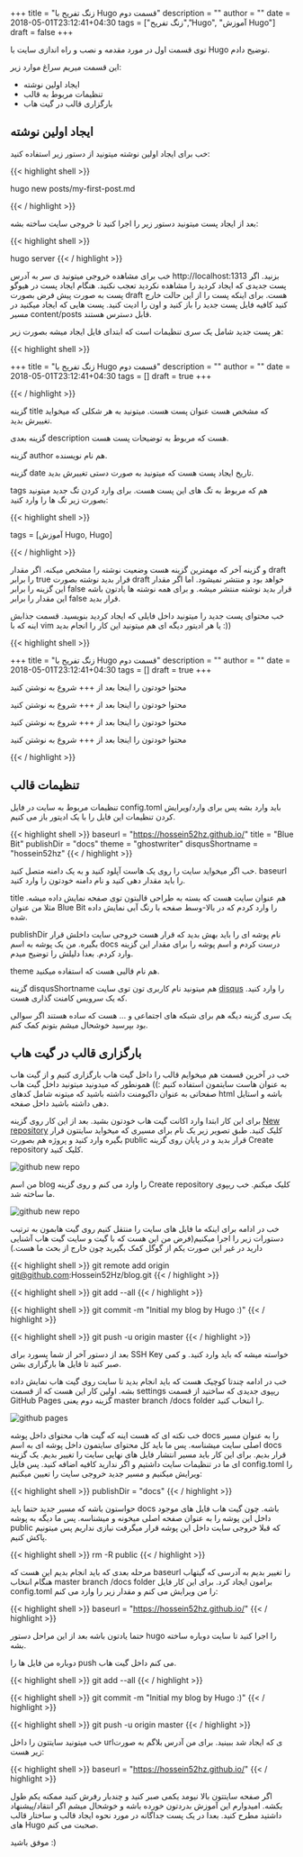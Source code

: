 +++
title = "زنگ تفریح با Hugo قسمت دوم"
description = ""
author = ""
date = 2018-05-01T23:12:41+04:30
tags = ["زنگ تفریح","Hugo", "آموزش Hugo"]
draft = false
+++

توی قسمت اول در مورد مقدمه و نصب و راه اندازی سایت با Hugo توضیح دادم.

این قسمت میریم سراغ موارد زیر:

* ایجاد اولین نوشته
* تنظیمات مربوط به قالب
* بارگزاری قالب در گیت هاب

## ایجاد اولین نوشته

خب برای ایجاد اولین نوشته میتونید از دستور زیر استفاده کنید:

{{< highlight shell >}}

hugo new posts/my-first-post.md

{{< / highlight >}}

بعد از ایجاد پست میتونید دستور زیر را اجرا کنید تا خروجی سایت ساخته بشه:

{{< highlight shell >}}

hugo server
{{< / highlight >}}

خب برای مشاهده خروجی میتونید ی سر به آدرس http://localhost:1313 بزنید. اگر پست جدیدی که ایجاد کردید را مشاهده نکردید تعجب نکنید. هنگام ایجاد پست در هیوگو پست به صورت پیش فرض بصورت draft هست. برای اینکه پست را از این حالت خارج کنید کافیه فایل پست جدید را باز کنید و اون را ادیت کنید. پست هایی که ایجاد میکنید در مسیر content/posts  قابل دسترس هستند.

هر پست جدید شامل یک سری تنظیمات است که ابتدای فایل ایجاد میشه بصورت زیر:

{{< highlight shell >}}

+++
title = "زنگ تفریح با Hugo قسمت دوم"
description = ""
author = ""
date = 2018-05-01T23:12:41+04:30
tags = []
draft = true
+++

{{< / highlight >}}

گزینه title که مشخص هست عنوان پست هست. میتونید به هر شکلی که میخواید تغییرش بدید.

گزینه بعدی description هست که مربوط به توضیحات پست هست. 

گزینه author هم نام نویسنده.

گزینه date تاریخ ایجاد پست هست که میتونید به صورت دستی تغییرش بدید.

tags هم که مربوط به تگ های این پست هست. برای وارد کردن تگ جدید میتونید بصورت زیر تگ ها را وارد کنید:

{{< highlight shell >}}

tags = [آموزش Hugo, Hugo]

{{< / highlight >}}

و گزینه آخر که مهمترین گزینه هست وضعیت نوشته را مشخص میکنه. اگر مقدار draft را برابر true قرار بدید نوشته بصورت draft خواهد بود و منتشر نمیشود.
اما اگر مقدار این گزینه را برابر false قرار بدید نوشته منتشر میشه. و برای همه نوشته ها یادتون باشه این مقدار را برابر false قرار بدید.

خب محتوای پست جدید را میتونید داخل فایلی که ایجاد کردید بنویسید. قسمت جذابش اینه که با vim یا هر ادیتور دیگه ای هم میتونید این کار را انجام بدید :)) 

{{< highlight shell >}}

+++
title = "زنگ تفریح با Hugo قسمت دوم"
description = ""
author = ""
date = 2018-05-01T23:12:41+04:30
tags = []
draft = true
+++

محتوا خودتون را اینجا بعد از +++ شروع به نوشتن کنید

محتوا خودتون را اینجا بعد از +++ شروع به نوشتن کنید

محتوا خودتون را اینجا بعد از +++ شروع به نوشتن کنید

محتوا خودتون را اینجا بعد از +++ شروع به نوشتن کنید

{{< / highlight >}}

## تنظیمات قالب

تنظیمات مربوط به سایت در فایل  config.toml باید وارد بشه پس برای وارد/ویرایش کردن تنظیمات این فایل را با یک ادیتور باز می کنیم.

{{< highlight shell >}}
baseurl = "https://hossein52hz.github.io/"
title = "Blue Bit"
publishDir = "docs"
theme = "ghostwriter"
disqusShortname = "hossein52hz"
{{< / highlight >}}

خب اگر میخواید سایت را روی یک هاست آپلود کنید و به یک دامنه متصل کنید. baseurl را باید مقدار دهی کنید و نام دامنه خودتون را وارد کنید.

title هم عنوان سایت هست که بسته به طراحی قالبتون توی صفحه نمایش داده میشه. مثلا من عنوان Blue Bit را وارد کردم که در بالا-وسط صفحه با رنگ آبی نمایش داده شده.

publishDir نام پوشه ای را باید بهش بدید که قرار هست خروجی سایت داخلش قرار بگیره. من یک پوشه به اسم docs درست کردم و اسم پوشه را برای مقدار این گزینه وارد کردم. بعدا دلیلش را توضیح میدم.

theme هم نام قالبی هست که استفاده میکنید.

گزینه disqusShortname هم میتونید نام کاربری تون توی سایت [disqus](https://disqus.com/) را وارد کنید. که یک سرویس کامنت گذاری هست.

یک سری گزینه دیگه هم برای شبکه های اجتماعی و ... هست که ساده هستند اگر سوالی بود بپرسید خوشحال میشم بتونم کمک کنم. 

## بارگزاری قالب در گیت هاب

خب در آخرین قسمت هم میخوایم قالب را داخل گیت هاب بارگزاری کنیم و از گیت هاب به عنوان هاست سایتمون استفاده کنیم :)) همونطور که میدونید میتونید داخل گیت هاب صفحاتی به عنوان داکیومنت داشته باشید که میتونه شامل کدهای html باشه و استایل دهی داشته باشید داخل صفحه.

برای این کار ابتدا وارد اکانت گیت هاب خودتون بشید. بعد از این کار روی گزینه  [New repository](https://github.com/new) کلیک کنید. 
طبق تصویر زیر یک نام برای مسیری که میخواید سایتتون قرار بگیره وارد کنید و پروژه هم بصورت public قرار بدید و در پایان روی گزینه Create repository کلیک کنید.

![github new repo](/images/githubNewRepo.png "github new repo")

من اسم blog را وارد می کنم و روی گزینه Create repository کلیک میکنم. خب ریپوی ما ساخته شد.

![github new repo](/images/githubQuickSetup.png "github new repo")

خب در ادامه برای اینکه ما فایل های سایت را منتقل کنیم روی گیت هابمون به ترتیب دستورات زیر را اجرا میکنیم(فرض من این هست که با گیت و سایت گیت هاب آشنایی دارید در غیر این صورت یکم از گوگل کمک بگیرید چون خارج از بحث ما هست.)

{{< highlight shell >}}
git remote add origin git@github.com:Hossein52Hz/blog.git
{{< / highlight >}}

{{< highlight shell >}}
git add --all
{{< / highlight >}}

{{< highlight shell >}}
git commit -m "Initial my blog by Hugo :)"
{{< / highlight >}}

{{< highlight shell >}}
git push -u origin master 
{{< / highlight >}}

بعد از دستور آخر از شما پسورد برای SSH Key خواسته میشه که باید وارد کنید. و کمی صبر کنید تا فایل ها بارگزاری بشن.

خب در ادامه چندتا کوچیک هست که باید انجام بدید تا سایت روی گیت هاب نمایش داده بشه. اولین کار این هست که از قسمت settings ریپوی جدیدی که ساختید از قسمت GitHub Pages گزینه دوم یعنی master branch /docs folder را انتخاب کنید. 

![github pages](/images/githubPages.png "github pages")

خب نکته ای که هست اینه که گیت هاب محتوای داخل پوشه docs را به عنوان مسیر اصلی سایت میشناسه. پس ما باید کل محتوای سایتمون داخل پوشه ای به اسم docs قرار بدیم. برای این کار باید مسیر انتشار فایل های نهایی سایت را تغییر بدیم. یک گزینه ای ما در تنظیمات سایت داشتیم و اگر ندارید کافیه اضافه کنید. پس فایل config.toml را ویرایش میکنیم و مسیر جدید خروجی سایت را تعیین میکنیم:

{{< highlight shell >}}
publishDir = "docs"
{{< / highlight >}}

حواستون باشه که مسیر جدید حتما باید docs باشه. چون گیت هاب فایل های موجود داخل این پوشه را به عنوان صفحه اصلی میخونه و میشناسه. پس ما دیگه به پوشه public که قبلا خروجی سایت داخل این پوشه قرار میگرفت نیازی نداریم پس میتونیم پاکش کنیم.

{{< highlight shell >}}
rm -R public
{{< / highlight >}}

مرحله بعدی که باید انجام بدیم این هست که baseurl را تغییر بدیم به آدرسی که گیتهاب هنگام انتخاب master branch /docs folder برامون ایجاد کرد. برای این کار فایل config.toml را من ویرایش می کنم و مقدار زیر را وارد می کنم:

{{< highlight shell >}}
baseurl = "https://hossein52hz.github.io/"
{{< / highlight >}}



حتما یادتون باشه بعد از این مراحل دستور hugo را اجرا کنید تا سایت دوباره ساخته بشه.

دوباره من فایل ها را push می کنم داخل گیت هاب.

{{< highlight shell >}}
git add --all
{{< / highlight >}}

{{< highlight shell >}}
git commit -m "Initial my blog by Hugo :)"
{{< / highlight >}}

{{< highlight shell >}}
git push -u origin master 
{{< / highlight >}}

خب میتونید سایتتون را داخل urlی که ایجاد شد ببینید. برای من آدرس بلاگم به صورت زیر هست:

{{< highlight shell >}}
baseurl = "https://hossein52hz.github.io/"
{{< / highlight >}}

اگر صفحه سایتتون بالا نیومد یکمی صبر کنید و چندبار رفرش کنید ممکنه یکم طول بکشه. امیدوارم این آموزش بدردتون خورده باشه و خوشحال میشم اگر انتقاد/پیشنهاد داشتید مطرح کنید.
بعدا در یک پست جداگانه در مورد نحوه ایجاد قالب و ساختار قالب های Hugo صحبت می کنم.

موفق باشید :)